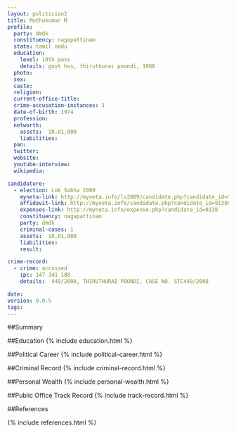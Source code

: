 ```yaml
---
layout: politician2
title: Muthukumar M
profile: 
  party: dmdk
  constituency: nagapattinam
  state: tamil nadu
  education: 
    level: 10th pass
    details: govt hss, thiruthurai poondi, 1988
  photo: 
  sex: 
  caste: 
  religion: 
  current-office-title: 
  crime-accusation-instances: 1
  date-of-birth: 1974
  profession: 
  networth: 
    assets:  10,01,000
    liabilities: 
  pan: 
  twitter: 
  website: 
  youtube-interview: 
  wikipedia: 

candidature: 
  - election: Lok Sabha 2009
    myneta-link: http://myneta.info/ls2009/candidate.php?candidate_id=9138
    affidavit-link: http://myneta.info/candidate.php?candidate_id=9138&scan=original
    expenses-link: http://myneta.info/expense.php?candidate_id=9138
    constituency: nagapattinam 
    party: dmdk
    criminal-cases: 1
    assets:  10,01,000
    liabilities: 
    result:  

crime-record: 
  - crime: accussed
    ipc: 147 341 188
    details:  449/2008, THIRUTHURAI POONDI, CASE NO. STC449/2008  

date: 
version: 0.0.5
tags: 
---
```

##Summary


##Education
{% include education.html %}


##Political Career
{% include political-career.html %}


##Criminal Record
{% include criminal-record.html %}


##Personal Wealth
{% include personal-wealth.html %}


##Public Office Track Record
{% include track-record.html %}


##References


{% include references.html %}